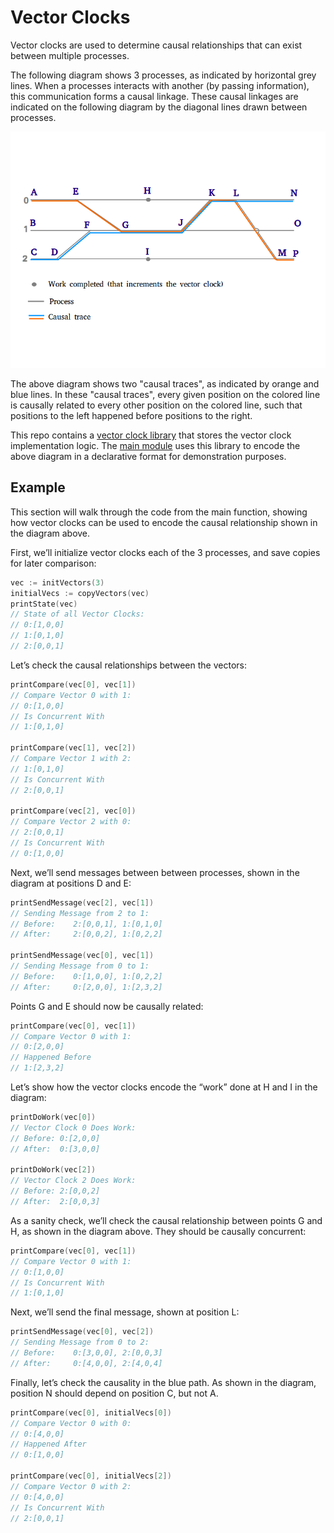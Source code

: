 # Vector Clocks
Vector clocks are used to determine causal relationships
that can exist between multiple processes.  

The following diagram shows 3 processes, as indicated by 
horizontal grey lines. When a processes interacts with 
another (by passing information), this communication forms 
a causal linkage.  These causal linkages are indicated 
on the following diagram by the diagonal lines drawn 
between processes.

![Alt text](Diagram.png)

The above diagram shows two "causal traces", as indicated 
by orange and blue lines. In these "causal traces", every 
given position on the colored line is causally related to 
every other position on the colored line, such that 
positions to the left happened before positions to the right.

This repo contains a 
[vector clock library](vector_clock/clock.go) that stores 
the vector clock implementation logic. The 
[main module](main/main.go) uses this library to encode 
the above diagram in a declarative format for 
demonstration purposes.

## Example
This section will walk through the code from the main 
function, showing how vector clocks can be used to 
encode the causal relationship shown in the diagram 
above.

First, we’ll initialize vector clocks each of the 
3 processes, and save copies for later comparison:
```go
vec := initVectors(3)
initialVecs := copyVectors(vec)
printState(vec)
// State of all Vector Clocks:
// 0:[1,0,0]
// 1:[0,1,0]
// 2:[0,0,1]
```
Let’s check the causal relationships between the vectors:
```go
printCompare(vec[0], vec[1])
// Compare Vector 0 with 1:
// 0:[1,0,0]
// Is Concurrent With
// 1:[0,1,0]

printCompare(vec[1], vec[2])
// Compare Vector 1 with 2:
// 1:[0,1,0]
// Is Concurrent With
// 2:[0,0,1]

printCompare(vec[2], vec[0])
// Compare Vector 2 with 0:
// 2:[0,0,1]
// Is Concurrent With
// 0:[1,0,0]
```

Next, we’ll send messages between between processes, 
shown in the diagram at positions D and E:
```go
printSendMessage(vec[2], vec[1])
// Sending Message from 2 to 1:
// Before:    2:[0,0,1], 1:[0,1,0]
// After:     2:[0,0,2], 1:[0,2,2]

printSendMessage(vec[0], vec[1])
// Sending Message from 0 to 1:
// Before:    0:[1,0,0], 1:[0,2,2]
// After:     0:[2,0,0], 1:[2,3,2]
```

Points G and E should now be causally related:
```go
printCompare(vec[0], vec[1])
// Compare Vector 0 with 1:
// 0:[2,0,0]
// Happened Before
// 1:[2,3,2]
```

Let’s show how the vector clocks encode the “work” 
done at H and I in the diagram:
```go
printDoWork(vec[0])
// Vector Clock 0 Does Work:
// Before: 0:[2,0,0]
// After:  0:[3,0,0]

printDoWork(vec[2])
// Vector Clock 2 Does Work:
// Before: 2:[0,0,2]
// After:  2:[0,0,3]
```

As a sanity check, we’ll check the causal 
relationship between points G and H, as 
shown in the diagram above.  They should be 
causally concurrent:
```go
printCompare(vec[0], vec[1])
// Compare Vector 0 with 1:
// 0:[1,0,0]
// Is Concurrent With
// 1:[0,1,0]
```

Next, we’ll send the final message, shown 
at position L:
```go
printSendMessage(vec[0], vec[2])
// Sending Message from 0 to 2:
// Before:    0:[3,0,0], 2:[0,0,3]
// After:     0:[4,0,0], 2:[4,0,4]
```

Finally, let’s check the causality in the blue 
path. As shown in the diagram, position N should 
depend on position C, but not A. 
```go
printCompare(vec[0], initialVecs[0])
// Compare Vector 0 with 0:
// 0:[4,0,0]
// Happened After
// 0:[1,0,0]

printCompare(vec[0], initialVecs[2])
// Compare Vector 0 with 2:
// 0:[4,0,0]
// Is Concurrent With
// 2:[0,0,1]
```



